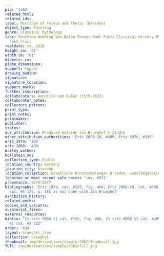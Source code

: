 ```yaml
---
pid: '3362'
related_html: 
related_ids: 
label: Marriage of Peleus and Thetis (Dresden)
object_type: Painting
genre: Classical Mythology
tags: Feasting Wedding Van_Balen Forest Nude Putti Classical History Mythological
  Food Fruit
realdate: ca. 1616
height_cm: '42'
width_cm: '61'
diameter_cm: 
plate_dimensions: 
support: Copper
drawing_medium: 
signature: 
signature_location: 
support_marks: 
further_inscription: 
collaborators: Hendrick van Balen (1575-1632)
collaborator_notes: 
collectors_patrons: 
print_type: 
print_notes: 
printmaker: 
publisher: 
states: 
our_attribution: Produced Outside Jan Brueghel's Studio
other_attribution_authorities: 'Ertz 2008-10, #409, Ertz 1979, #195'
ertz_1979: '195'
ertz_2008: '409'
bailey_walker: 
hollstein_no: 
collection_type: Public
location_country: Germany
location_city: Dresden
location_collection: Staatliche Kunstsammlungen Dresden, Gemäldegalerie Alte Meister
location_or_most_recent_sale_notes: 'inv. #921'
provenance: 5576|5577
bibliography: 'Ertz 1979, cat. #195, fig. 490; Ertz 2008-10, cat. #409; Werche 2004,
  cat. #A 122, p. 185 as not done with Jan Brueghel'
exhibition_history: 
related_works: 
copies_and_variants: 
curatorial_files: 
external_resources: 
biblio: "{% cite 9004 %} cat. #195, fig. 490, {% cite 8900 %} cat. #409, {% cite 8912
  %} cat. #A 122"
order: '434'
layout: brueghel_item
collection: brueghel
thumbnail: img/derivatives/simple/3362/thumbnail.jpg
full: img/derivatives/simple/3362/full.jpg
---
```


